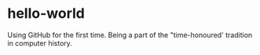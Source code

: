# hello-world
Using GitHub for the first time. Being a part of the "time-honoured' tradition in computer history.

